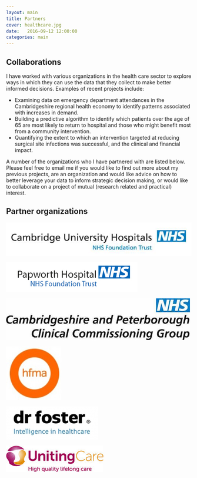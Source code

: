 ```yaml
---
layout: main
title: Partners
cover: healthcare.jpg
date:   2016-09-12 12:00:00
categories: main
---
```


## Collaborations

I have worked with various organizations in the health care sector to explore ways in which they can use the data that they collect to make better informed decisions. Examples of recent projects include:

* Examining data on emergency department attendances in the Cambridgeshire regional health economy to identify patterns associated with increases in demand.
* Building a predictive algorithm to identify which patients over the age of 65 are most likely to return to hospital and those who might benefit most from a community intervention.
* Quantifying the extent to which an intervention targeted at reducing surgical site infections was successful, and the clinical and financial impact.

A number of the organizations who I have partnered with are listed below. Please feel free to email me if you would like to find out more about my previous projects, are an organization and would like advice on how to better leverage your data to inform strategic decision making, or would like to collaborate on a project of mutual (research related and practical) interest.

## Partner organizations

![Cambridge University Hospitals](/images/logos/cuh.jpg "Cambridge University Hospitals")

![Papworth Hospital](/images/logos/papworth.jpg "Papworth Hospital")

![Cambridgeshire and Peterborough Clinical Commissioning Group](/images/logos/campetccg.jpg "Cambridgeshire and Peterborough Clinical Commissioning Group")

![Healthcare Financial Management Association](/images/logos/hfma.jpg "Healthcare Financial Management Association")

![Dr Foster](/images/logos/drfoster.jpg "Dr Foster")

![UnitingCare Partnership](/images/logos/unitingcare.jpg "UnitingCare Partnership")